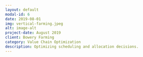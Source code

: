 ```yaml
---
layout: default
modal-id: 6
date: 2019-08-01
img: vertical-farming.jpeg
alt: image-alt
project-date: August 2019
client: Bowery Farming
category: Value Chain Optimization
description: Optimizing scheduling and allocation decisions.
---
```

